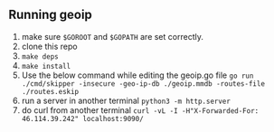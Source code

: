## Running geoip

1. make sure `$GOROOT` and `$GOPATH` are set correctly.
2. clone this repo
3. `make deps`
4. `make install`
5. Use the below command while editing the geoip.go file 
```go run ./cmd/skipper -insecure -geo-ip-db ./geoip.mmdb -routes-file ./routes.eskip```
6. run a server in another terminal `python3 -m http.server`
7. do curl from another terminal `curl -vL -I -H"X-Forwarded-For: 46.114.39.242" localhost:9090/`